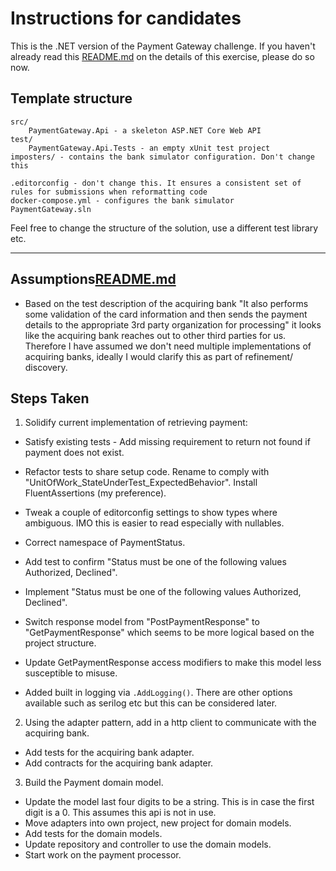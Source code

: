 # Instructions for candidates

This is the .NET version of the Payment Gateway challenge. If you haven't already read this [README.md](https://github.com/cko-recruitment/) on the details of this exercise, please do so now. 

## Template structure
```
src/
    PaymentGateway.Api - a skeleton ASP.NET Core Web API
test/
    PaymentGateway.Api.Tests - an empty xUnit test project
imposters/ - contains the bank simulator configuration. Don't change this

.editorconfig - don't change this. It ensures a consistent set of rules for submissions when reformatting code
docker-compose.yml - configures the bank simulator
PaymentGateway.sln
```

Feel free to change the structure of the solution, use a different test library etc.

-------------------

## Assumptions[README.md](README.md)
- Based on the test description of the acquiring bank "It also performs some validation of the card information and then sends the payment details to the appropriate 3rd party organization for processing" it looks like
the acquiring bank reaches out to other third parties for us. Therefore I have assumed we don't need multiple implementations of acquiring banks, ideally I would clarify this as part of refinement/ discovery.

## Steps Taken
1. Solidify current implementation of retrieving payment:
- Satisfy existing tests - Add missing requirement to return not found if payment does not exist.
- Refactor tests to share setup code. Rename to comply with "UnitOfWork_StateUnderTest_ExpectedBehavior". Install FluentAssertions (my preference).

- Tweak a couple of editorconfig settings to show types where ambiguous. IMO this is easier to read especially with nullables.
- Correct namespace of PaymentStatus.

- Add test to confirm "Status must be one of the following values Authorized, Declined".
- Implement "Status must be one of the following values Authorized, Declined".

- Switch response model from "PostPaymentResponse" to "GetPaymentResponse" which seems to be more logical based on the project structure.
- Update GetPaymentResponse access modifiers to make this model less susceptible to misuse.

- Added built in logging via `.AddLogging()`. There are other options available such as serilog etc but this can be considered later.

2. Using the adapter pattern, add in a http client to communicate with the acquiring bank.
- Add tests for the acquiring bank adapter.
- Add contracts for the acquiring bank adapter.

3. Build the Payment domain model.
- Update the model last four digits to be a string. This is in case the first digit is a 0. This assumes this api is not in use.
- Move adapters into own project, new project for domain models.
- Add tests for the domain models.
- Update repository and controller to use the domain models.
- Start work on the payment processor.
